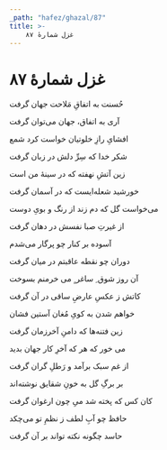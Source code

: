 ```yaml
---
_path: "hafez/ghazal/87"
title: >-
    غزل شمارهٔ ۸۷
---
```

# غزل شمارهٔ ۸۷

<div class="b" id="bn1"><div class="m1"><p>حُسنت به اتفاقِ مَلاحت جهان گرفت</p></div>
<div class="m2"><p>آری به اتفاق، جهان می‌توان گرفت</p></div></div>
<div class="b" id="bn2"><div class="m1"><p>افشایِ رازِ خلوتیان خواست کرد شمع</p></div>
<div class="m2"><p>شکر خدا که سِرِّ دلش در زبان گرفت</p></div></div>
<div class="b" id="bn3"><div class="m1"><p>زین آتشِ نهفته که در سینهٔ من است</p></div>
<div class="m2"><p>خورشید شعله‌ایست که در آسمان گرفت</p></div></div>
<div class="b" id="bn4"><div class="m1"><p>می‌خواست گل که دم زند از رنگ و بویِ دوست</p></div>
<div class="m2"><p>از غیرتِ صبا نفسش در دهان گرفت</p></div></div>
<div class="b" id="bn5"><div class="m1"><p>آسوده بر کنار چو پرگار می‌شدم</p></div>
<div class="m2"><p>دوران چو نقطه عاقبتم در میان گرفت</p></div></div>
<div class="b" id="bn6"><div class="m1"><p>آن روز شوق ِ ساغر ِِ می خرمنم بسوخت</p></div>
<div class="m2"><p>کاتش ز عکسِ عارضِ ساقی در آن گرفت</p></div></div>
<div class="b" id="bn7"><div class="m1"><p>خواهم شدن به کویِ مُغان آستین فشان</p></div>
<div class="m2"><p>زین فتنه‌ها که دامنِ آخرزمان گرفت</p></div></div>
<div class="b" id="bn8"><div class="m1"><p>می خور که هر که آخرِ کار جهان بدید</p></div>
<div class="m2"><p>از غم سبک برآمد و رَطلِ گران گرفت</p></div></div>
<div class="b" id="bn9"><div class="m1"><p>بر برگِ گل به خونِ شقایق نوشته‌اند</p></div>
<div class="m2"><p>کان کس که پخته شد میِ چون ارغوان گرفت</p></div></div>
<div class="b" id="bn10"><div class="m1"><p>حافظ چو آبِ لطف ز نظمِ تو می‌چکد</p></div>
<div class="m2"><p>حاسد چگونه نکته تواند بر آن گرفت</p></div></div>
